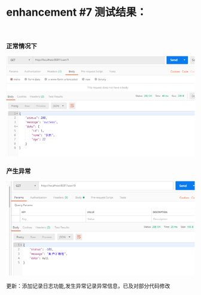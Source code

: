 <h1>enhancement #7 测试结果：</h1>
<br/>
<h3>正常情况下</h3>
<img src="img/s.png" algin="center">  
<h3>产生异常</h3>
<img src="img/f.png" algin="center">  

<p>更新：添加记录日志功能,发生异常记录异常信息，已及对部分代码修改</p>
